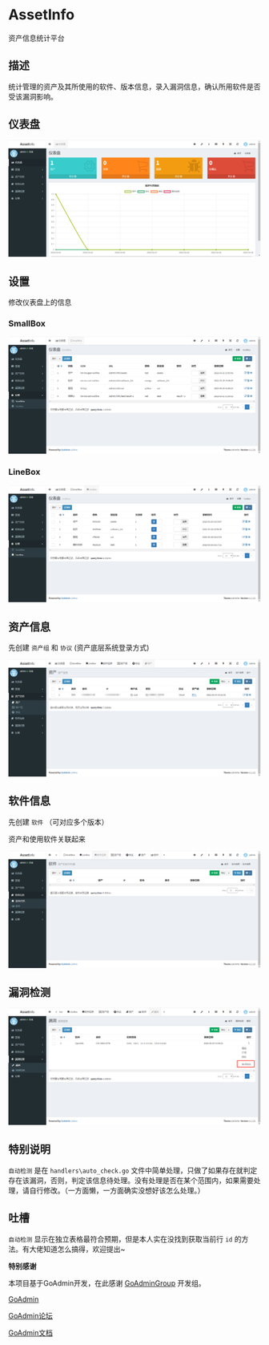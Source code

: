 # AssetInfo

资产信息统计平台

## 描述

统计管理的资产及其所使用的软件、版本信息，录入漏洞信息，确认所用软件是否受该漏洞影响。

## 仪表盘

![仪表盘](./doc/images/image-20220330174947756.png)

## 设置

修改仪表盘上的信息

### SmallBox

![SmallBox](./doc/images/image-20220330175047835.png)

### LineBox

![LineBox](./doc/images/image-20220330175144993.png)

## 资产信息

先创建 `资产组` 和 `协议` (资产底层系统登录方式)

![资产信息](./doc/images/image-20220330175439076.png)

## 软件信息

先创建 `软件` （可对应多个版本）

资产和使用软件关联起来

![软件信息](./doc/images/image-20220330175609492.png)

## 漏洞检测

![漏洞检测](./doc/images/image-20220330175810478.png)

## 特别说明

`自动检测` 是在 `handlers\auto_check.go` 文件中简单处理，只做了如果存在就判定存在该漏洞，否则，判定该信息待处理。没有处理是否在某个范围内，如果需要处理，请自行修改。（一方面懒，一方面确实没想好该怎么处理。）

## 吐槽

`自动检测` 显示在独立表格最符合预期，但是本人实在没找到获取当前行 `id` 的方法。有大佬知道怎么搞得，欢迎提出~

**特别感谢**

本项目基于GoAdmin开发，在此感谢 [GoAdminGroup](https://github.com/GoAdminGroup) 开发组。

[GoAdmin](https://github.com/GoAdminGroup/go-admin)

[GoAdmin论坛](http://discuss.go-admin.com)

[GoAdmin文档](https://book.go-admin.cn)
